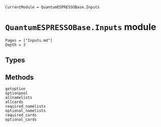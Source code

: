 ```@meta
CurrentModule = QuantumESPRESSOBase.Inputs
```

# `QuantumESPRESSOBase.Inputs` module

```@contents
Pages = ["Inputs.md"]
Depth = 3
```

## Types



## Methods

```@docs
getoption
optionpool
allnamelists
allcards
required_namelists
optional_namelists
required_cards
optional_cards
```
